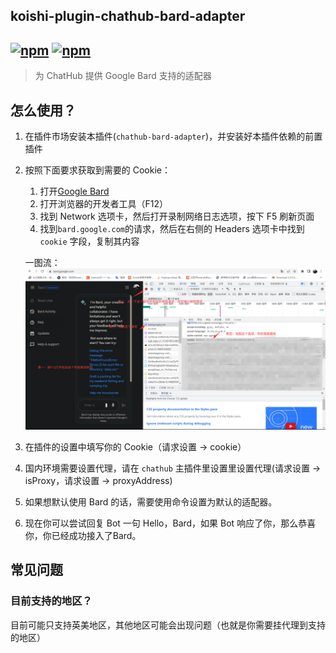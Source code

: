 ## koishi-plugin-chathub-bard-adapter

## [![npm](https://img.shields.io/npm/v/@dingyi222666/koishi-plugin-chathub-bard-adapter)](https://www.npmjs.com/package/@dingyi222666/koishi-plugin-chathub-bard-adapter) [![npm](https://img.shields.io/npm/dm/@dingyi222666/koishi-plugin-chathub-bard-adapter)](https://www.npmjs.com/package//@dingyi222666/koishi-plugin-chathub-bard-adapter)

> 为 ChatHub 提供 Google Bard 支持的适配器

## 怎么使用？

1. 在插件市场安装本插件(`chathub-bard-adapter`)，并安装好本插件依赖的前置插件
2. 按照下面要求获取到需要的 Cookie：

    1. 打开[Google Bard](https://bard.google.com/)
    2. 打开浏览器的开发者工具（F12）
    3. 找到 Network 选项卡，然后打开录制网络日志选项，按下 F5 刷新页面
    4. 找到`bard.google.com`的请求，然后在右侧的 Headers 选项卡中找到 `cookie` 字段，复制其内容

    一图流：
    ![bard_cookie](../../screenshots/bard_cookies.png)

3. 在插件的设置中填写你的 Cookie（请求设置 -> cookie）
4. 国内环境需要设置代理，请在 `chathub` 主插件里设置里设置代理(请求设置 -> isProxy，请求设置 -> proxyAddress)
5. 如果想默认使用 Bard 的话，需要使用命令设置为默认的适配器。
6. 现在你可以尝试回复 Bot 一句 Hello，Bard，如果 Bot 响应了你，那么恭喜你，你已经成功接入了Bard。

## 常见问题

### 目前支持的地区？

目前可能只支持英美地区，其他地区可能会出现问题（也就是你需要挂代理到支持的地区）
